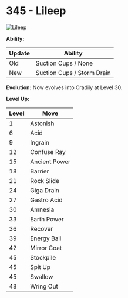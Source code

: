 # 345 - Lileep
![][345]

**Ability:**

Update | Ability
---    | ---
Old    | Suction Cups / None
New    | Suction Cups / Storm Drain

**Evolution:**
Now evolves into Cradily at Level 30.

**Level Up:**

Level | Move
---   | ---
  1   | Astonish
  6   | Acid
  9   | Ingrain
 12   | Confuse Ray
 15   | Ancient Power
 18   | Barrier
 21   | Rock Slide
 24   | Giga Drain
 27   | Gastro Acid
 30   | Amnesia
 33   | Earth Power
 36   | Recover
 39   | Energy Ball
 42   | Mirror Coat
 45   | Stockpile
 45   | Spit Up
 45   | Swallow
 48   | Wring Out



[345]: https://raw.githubusercontent.com/PokeAPI/sprites/master/sprites/pokemon/345.png "Lileep"
